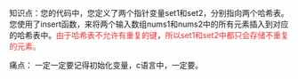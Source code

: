 知识点：您的代码中，您定义了两个指针变量set1和set2，分别指向两个哈希表。您使用了insert函数，来将两个输入数组nums1和nums2中的所有元素插入到对应的哈希表中。<font color= "#F33232">由于哈希表不允许有重复的键</font>，<font color= "#F33232">所以set1和set2中都只会存储不重复的元素。</font>


痛点：
一定一定要记得初始化变量，c语言中，一定要。
